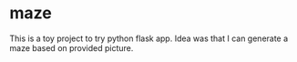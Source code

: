 # maze
This is a toy project to try python flask app.
Idea was that I can generate a maze based on provided picture.
